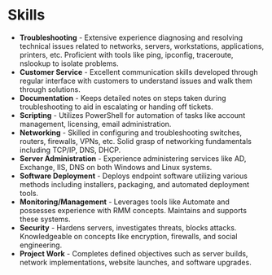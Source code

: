 # Skills
- **Troubleshooting** - Extensive experience diagnosing and resolving technical issues related to networks, servers, workstations, applications, printers, etc. Proficient with tools like ping, ipconfig, traceroute, nslookup to isolate problems.
- **Customer Service** - Excellent communication skills developed through regular interface with customers to understand issues and walk them through solutions. 
- **Documentation** - Keeps detailed notes on steps taken during troubleshooting to aid in escalating or handing off tickets.
- **Scripting** - Utilizes PowerShell for automation of tasks like account management, licensing, email administration.
- **Networking** - Skilled in configuring and troubleshooting switches, routers, firewalls, VPNs, etc. Solid grasp of networking fundamentals including TCP/IP, DNS, DHCP.
- **Server Administration** - Experience administering services like AD, Exchange, IIS, DNS on both Windows and Linux systems. 
- **Software Deployment** - Deploys endpoint software utilizing various methods including installers, packaging, and automated deployment tools.
- **Monitoring/Management** - Leverages tools like Automate and possesses experience with RMM concepts. Maintains and supports these systems.
- **Security** - Hardens servers, investigates threats, blocks attacks. Knowledgeable on concepts like encryption, firewalls, and social engineering.
- **Project Work** - Completes defined objectives such as server builds, network implementations, website launches, and software upgrades.
